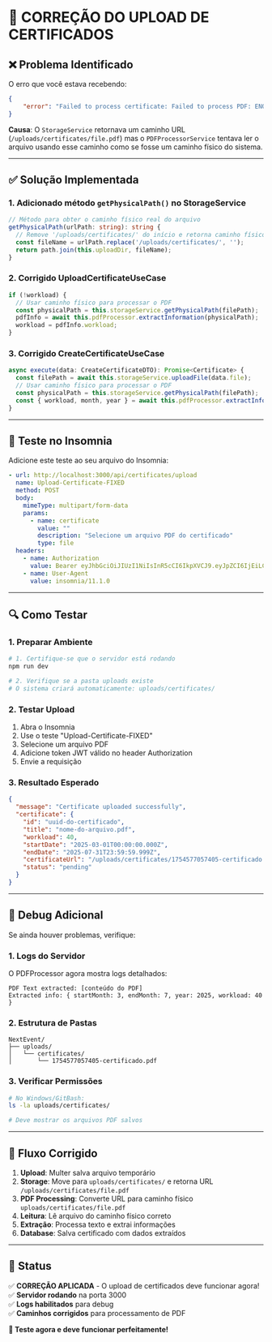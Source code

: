 # 🔧 CORREÇÃO DO UPLOAD DE CERTIFICADOS

## ❌ **Problema Identificado**

O erro que você estava recebendo:
```json
{
    "error": "Failed to process certificate: Failed to process PDF: ENOENT: no such file or directory, open '/uploads/certificates/1754577057405-certificado.pdf'"
}
```

**Causa**: O `StorageService` retornava um caminho URL (`/uploads/certificates/file.pdf`) mas o `PDFProcessorService` tentava ler o arquivo usando esse caminho como se fosse um caminho físico do sistema.

---

## ✅ **Solução Implementada**

### **1. Adicionado método `getPhysicalPath()` no StorageService**
```typescript
// Método para obter o caminho físico real do arquivo
getPhysicalPath(urlPath: string): string {
  // Remove '/uploads/certificates/' do início e retorna caminho físico
  const fileName = urlPath.replace('/uploads/certificates/', '');
  return path.join(this.uploadDir, fileName);
}
```

### **2. Corrigido UploadCertificateUseCase**
```typescript
if (!workload) {
  // Usar caminho físico para processar o PDF
  const physicalPath = this.storageService.getPhysicalPath(filePath);
  pdfInfo = await this.pdfProcessor.extractInformation(physicalPath);
  workload = pdfInfo.workload;
}
```

### **3. Corrigido CreateCertificateUseCase**
```typescript
async execute(data: CreateCertificateDTO): Promise<Certificate> {
  const filePath = await this.storageService.uploadFile(data.file);
  // Usar caminho físico para processar o PDF
  const physicalPath = this.storageService.getPhysicalPath(filePath);
  const { workload, month, year } = await this.pdfProcessor.extractInformation(physicalPath);
}
```

---

## 🧪 **Teste no Insomnia**

Adicione este teste ao seu arquivo do Insomnia:

```yaml
- url: http://localhost:3000/api/certificates/upload
  name: Upload-Certificate-FIXED
  method: POST
  body:
    mimeType: multipart/form-data
    params:
      - name: certificate
        value: ""
        description: "Selecione um arquivo PDF do certificado"
        type: file
  headers:
    - name: Authorization
      value: Bearer eyJhbGciOiJIUzI1NiIsInR5cCI6IkpXVCJ9.eyJpZCI6IjEiLCJlbWFpbCI6ImlhcmFAZW1haWwuY29tIiwibWF0cmljdWxhIjoiMTIzNDU2IiwiaWF0IjoxNzUxNzYzOTU1LCJleHAiOjE3NTE3Njc1NTV9.qUHdyIZ9_dPKZ96eLYPcge_g3MLmSPBOVvzn6ix4sZI
    - name: User-Agent
      value: insomnia/11.1.0
```

---

## 🔍 **Como Testar**

### **1. Preparar Ambiente**
```bash
# 1. Certifique-se que o servidor está rodando
npm run dev

# 2. Verifique se a pasta uploads existe
# O sistema criará automaticamente: uploads/certificates/
```

### **2. Testar Upload**
1. Abra o Insomnia
2. Use o teste "Upload-Certificate-FIXED" 
3. Selecione um arquivo PDF
4. Adicione token JWT válido no header Authorization
5. Envie a requisição

### **3. Resultado Esperado**
```json
{
  "message": "Certificate uploaded successfully",
  "certificate": {
    "id": "uuid-do-certificado",
    "title": "nome-do-arquivo.pdf",
    "workload": 40,
    "startDate": "2025-03-01T00:00:00.000Z",
    "endDate": "2025-07-31T23:59:59.999Z",
    "certificateUrl": "/uploads/certificates/1754577057405-certificado.pdf",
    "status": "pending"
  }
}
```

---

## 🐛 **Debug Adicional**

Se ainda houver problemas, verifique:

### **1. Logs do Servidor**
O PDFProcessor agora mostra logs detalhados:
```
PDF Text extracted: [conteúdo do PDF]
Extracted info: { startMonth: 3, endMonth: 7, year: 2025, workload: 40 }
```

### **2. Estrutura de Pastas**
```
NextEvent/
├── uploads/
│   └── certificates/
│       └── 1754577057405-certificado.pdf
```

### **3. Verificar Permissões**
```bash
# No Windows/GitBash:
ls -la uploads/certificates/

# Deve mostrar os arquivos PDF salvos
```

---

## 🎯 **Fluxo Corrigido**

1. **Upload**: Multer salva arquivo temporário
2. **Storage**: Move para `uploads/certificates/` e retorna URL `/uploads/certificates/file.pdf`
3. **PDF Processing**: Converte URL para caminho físico `uploads/certificates/file.pdf`
4. **Leitura**: Lê arquivo do caminho físico correto
5. **Extração**: Processa texto e extrai informações
6. **Database**: Salva certificado com dados extraídos

---

## 🚀 **Status**

✅ **CORREÇÃO APLICADA** - O upload de certificados deve funcionar agora!  
✅ **Servidor rodando** na porta 3000  
✅ **Logs habilitados** para debug  
✅ **Caminhos corrigidos** para processamento de PDF  

**🎉 Teste agora e deve funcionar perfeitamente!**
